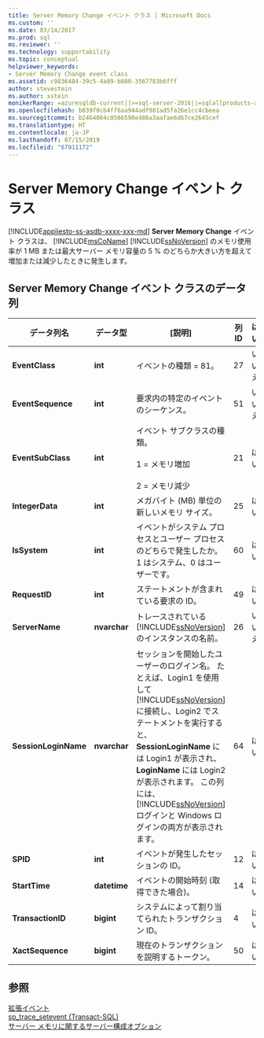 ```yaml
---
title: Server Memory Change イベント クラス | Microsoft Docs
ms.custom: ''
ms.date: 03/14/2017
ms.prod: sql
ms.reviewer: ''
ms.technology: supportability
ms.topic: conceptual
helpviewer_keywords:
- Server Memory Change event class
ms.assetid: c9836484-39c5-4a89-b080-3567783b6fff
author: stevestein
ms.author: sstein
monikerRange: =azuresqldb-current||>=sql-server-2016||=sqlallproducts-allversions||>=sql-server-linux-2017||=azuresqldb-mi-current
ms.openlocfilehash: b039f0cb4ff6aa944adf981ad5fa26e1cc4cbeea
ms.sourcegitcommit: b2464064c0566590e486a3aafae6d67ce2645cef
ms.translationtype: HT
ms.contentlocale: ja-JP
ms.lasthandoff: 07/15/2019
ms.locfileid: "67911172"
---
```

# <a name="server-memory-change-event-class"></a>Server Memory Change イベント クラス
[!INCLUDE[appliesto-ss-asdb-xxxx-xxx-md](../../includes/appliesto-ss-asdb-xxxx-xxx-md.md)]
  **Server Memory Change** イベント クラスは、 [!INCLUDE[msCoName](../../includes/msconame-md.md)] [!INCLUDE[ssNoVersion](../../includes/ssnoversion-md.md)] のメモリ使用率が 1 MB または最大サーバー メモリ容量の 5 % のどちらか大きい方を超えて増加または減少したときに発生します。  
  
## <a name="server-memory-change-event-class-data-columns"></a>Server Memory Change イベント クラスのデータ列  
  
|データ列名|データ型|[説明]|列 ID|はい|  
|----------------------|---------------|-----------------|---------------|---------|  
|**EventClass**|**int**|イベントの種類 = 81。|27|いいえ|  
|**EventSequence**|**int**|要求内の特定のイベントのシーケンス。|51|いいえ|  
|**EventSubClass**|**int**|イベント サブクラスの種類。<br /><br /> 1 = メモリ増加<br /><br /> 2 = メモリ減少|21|はい|  
|**IntegerData**|**int**|メガバイト (MB) 単位の新しいメモリ サイズ。|25|はい|  
|**IsSystem**|**int**|イベントがシステム プロセスとユーザー プロセスのどちらで発生したか。 1 はシステム、0 はユーザーです。|60|はい|  
|**RequestID**|**int**|ステートメントが含まれている要求の ID。|49|はい|  
|**ServerName**|**nvarchar**|トレースされている [!INCLUDE[ssNoVersion](../../includes/ssnoversion-md.md)] のインスタンスの名前。|26|いいえ|  
|**SessionLoginName**|**nvarchar**|セッションを開始したユーザーのログイン名。 たとえば、Login1 を使用して [!INCLUDE[ssNoVersion](../../includes/ssnoversion-md.md)] に接続し、Login2 でステートメントを実行すると、 **SessionLoginName** には Login1 が表示され、 **LoginName** には Login2 が表示されます。 この列には、 [!INCLUDE[ssNoVersion](../../includes/ssnoversion-md.md)] ログインと Windows ログインの両方が表示されます。|64|はい|  
|**SPID**|**int**|イベントが発生したセッションの ID。|12|はい|  
|**StartTime**|**datetime**|イベントの開始時刻 (取得できた場合)。|14|はい|  
|**TransactionID**|**bigint**|システムによって割り当てられたトランザクション ID。|4|はい|  
|**XactSequence**|**bigint**|現在のトランザクションを説明するトークン。|50|はい|  
  
## <a name="see-also"></a>参照  
 [拡張イベント](../../relational-databases/extended-events/extended-events.md)   
 [sp_trace_setevent &#40;Transact-SQL&#41;](../../relational-databases/system-stored-procedures/sp-trace-setevent-transact-sql.md)   
 [サーバー メモリに関するサーバー構成オプション](../../database-engine/configure-windows/server-memory-server-configuration-options.md)  
  
  
